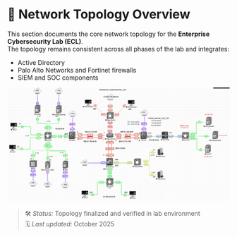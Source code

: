 # 🧩 Network Topology Overview

This section documents the core network topology for the **Enterprise Cybersecurity Lab (ECL)**.  
The topology remains consistent across all phases of the lab and integrates:
- Active Directory
- Palo Alto Networks and Fortinet firewalls
- SIEM and SOC components

![Topology Diagram](../screenshots/network_topology.png)

> 🛠️ *Status:* Topology finalized and verified in lab environment  
> 🗓️ *Last updated:* October 2025

